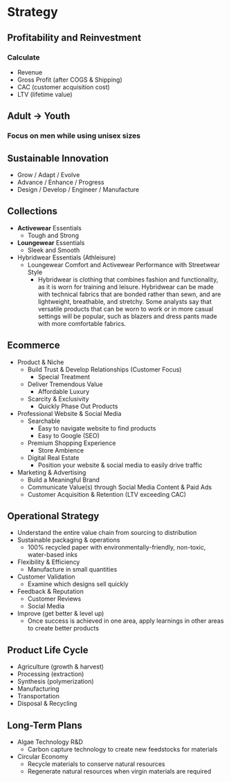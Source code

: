# Strategy

## Profitability and Reinvestment

### Calculate

* Revenue  
* Gross Profit (after COGS & Shipping)  
* CAC (customer acquisition cost)  
* LTV (lifetime value)

## Adult → Youth

### Focus on men while using unisex sizes

## Sustainable Innovation

* Grow / Adapt / Evolve  
* Advance / Enhance / Progress  
* Design / Develop / Engineer / Manufacture

## Collections

* **Activewear** Essentials  
  * Tough and Strong  
* **Loungewear** Essentials  
  * Sleek and Smooth  
* Hybridwear Essentials (Athleisure)  
  * Loungewear Comfort and Activewear Performance with Streetwear Style  
    * Hybridwear is clothing that combines fashion and functionality, as it is worn for training and leisure. Hybridwear can be made with technical fabrics that are bonded rather than sewn, and are lightweight, breathable, and stretchy. Some analysts say that versatile products that can be worn to work or in more casual settings will be popular, such as blazers and dress pants made with more comfortable fabrics.

## Ecommerce

* Product & Niche  
  * Build Trust & Develop Relationships (Customer Focus)  
    * Special Treatment  
  * Deliver Tremendous Value  
    * Affordable Luxury  
  * Scarcity & Exclusivity  
    * Quickly Phase Out Products  
* Professional Website & Social Media  
  * Searchable  
    * Easy to navigate website to find products  
    * Easy to Google (SEO)  
  * Premium Shopping Experience  
    * Store Ambience  
  * Digital Real Estate  
    * Position your website & social media to easily drive traffic  
* Marketing & Advertising  
  * Build a Meaningful Brand  
  * Communicate Value(s) through Social Media Content & Paid Ads  
  * Customer Acquisition & Retention (LTV exceeding CAC)

## Operational Strategy

* Understand the entire value chain from sourcing to distribution  
* Sustainable packaging & operations  
  * 100% recycled paper with environmentally-friendly, non-toxic, water-based inks  
* Flexibility & Efficiency  
  * Manufacture in small quantities  
* Customer Validation  
  * Examine which designs sell quickly  
* Feedback & Reputation  
  * Customer Reviews  
  * Social Media  
* Improve (get better & level up)  
  * Once success is achieved in one area, apply learnings in other areas to create better products

## Product Life Cycle

* Agriculture (growth & harvest)
* Processing (extraction)
* Synthesis (polymerization)
* Manufacturing
* Transportation
* Disposal & Recycling

## Long-Term Plans

* Algae Technology R\&D  
  * Carbon capture technology to create new feedstocks for materials  
* Circular Economy  
  * Recycle materials to conserve natural resources  
  * Regenerate natural resources when virgin materials are required
